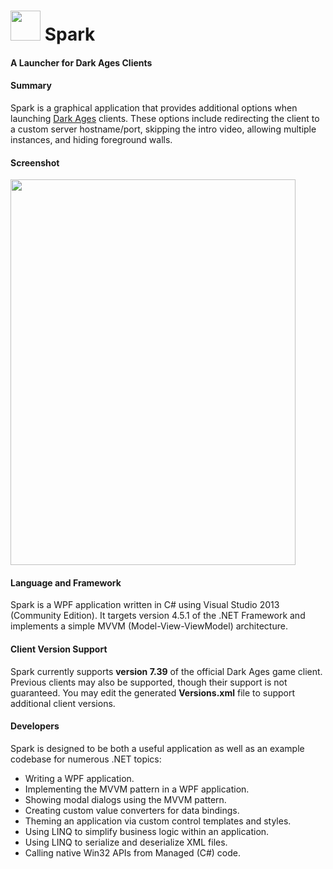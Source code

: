 # <img src=Spark/Spark.ico width=48 height=48/> Spark
#### A Launcher for Dark Ages Clients

#### Summary
Spark is a graphical application that provides additional options when launching <a href="http://www.darkages.com">Dark Ages</a> clients. These options include redirecting the client to a custom server hostname/port, skipping the intro video, allowing multiple instances, and hiding foreground walls.

#### Screenshot

<img src="http://imgur.com/u0U4ZcO.png" width=456 height=617/>

#### Language and Framework
Spark is a WPF application written in C# using Visual Studio 2013 (Community Edition). It targets version 4.5.1 of the .NET Framework and implements a simple MVVM (Model-View-ViewModel) architecture.

#### Client Version Support
Spark currently supports <strong>version 7.39</strong> of the official Dark Ages game client. Previous clients may also be supported, though their support is not guaranteed. You may edit the generated <strong>Versions.xml</strong> file to support additional client versions.

#### Developers

Spark is designed to be both a useful application as well as an example codebase for numerous .NET topics:

<ul>
<li>Writing a WPF application.</li>
<li>Implementing the MVVM pattern in a WPF application.</li>
<li>Showing modal dialogs using the MVVM pattern.</li>
<li>Creating custom value converters for data bindings.</li>
<li>Theming an application via custom control templates and styles.</li>
<li>Using LINQ to simplify business logic within an application.</li>
<li>Using LINQ to serialize and deserialize XML files.</li>
<li>Calling native Win32 APIs from Managed (C#) code.</li>
</ul>
